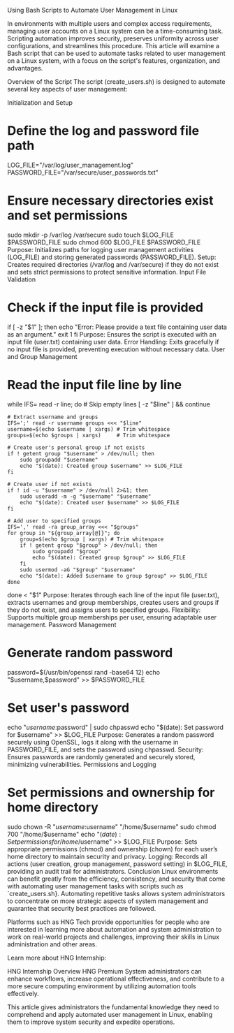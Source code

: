 Using Bash Scripts to Automate User Management in Linux

In environments with multiple users and complex access requirements, managing user accounts on a Linux system can be a time-consuming task. Scripting automation improves security, preserves uniformity across user configurations, and streamlines this procedure. This article will examine a Bash script that can be used to automate tasks related to user management on a Linux system, with a focus on the script's features, organization, and advantages.

Overview of the Script
The script (create_users.sh) is designed to automate several key aspects of user management:

Initialization and Setup
# Define the log and password file path
LOG_FILE="/var/log/user_management.log"
PASSWORD_FILE="/var/secure/user_passwords.txt"

# Ensure necessary directories exist and set permissions
sudo mkdir -p /var/log /var/secure
sudo touch $LOG_FILE $PASSWORD_FILE
sudo chmod 600 $LOG_FILE $PASSWORD_FILE
Purpose: Initializes paths for logging user management activities (LOG_FILE) and storing generated passwords (PASSWORD_FILE).
Setup: Creates required directories (/var/log and /var/secure) if they do not exist and sets strict permissions to protect sensitive information.
Input File Validation
# Check if the input file is provided
if [ -z "$1" ]; then
    echo "Error: Please provide a text file containing user data as an argument."
    exit 1
fi
Purpose: Ensures the script is executed with an input file (user.txt) containing user data.
Error Handling: Exits gracefully if no input file is provided, preventing execution without necessary data.
User and Group Management
# Read the input file line by line
while IFS= read -r line; do
    # Skip empty lines
    [ -z "$line" ] && continue

    # Extract username and groups
    IFS=';' read -r username groups <<< "$line"
    username=$(echo $username | xargs) # Trim whitespace
    groups=$(echo $groups | xargs)     # Trim whitespace

    # Create user's personal group if not exists
    if ! getent group "$username" > /dev/null; then
        sudo groupadd "$username"
        echo "$(date): Created group $username" >> $LOG_FILE
    fi

    # Create user if not exists
    if ! id -u "$username" > /dev/null 2>&1; then
        sudo useradd -m -g "$username" "$username"
        echo "$(date): Created user $username" >> $LOG_FILE
    fi

    # Add user to specified groups
    IFS=',' read -ra group_array <<< "$groups"
    for group in "${group_array[@]}"; do
        group=$(echo $group | xargs) # Trim whitespace
        if ! getent group "$group" > /dev/null; then
            sudo groupadd "$group"
            echo "$(date): Created group $group" >> $LOG_FILE
        fi
        sudo usermod -aG "$group" "$username"
        echo "$(date): Added $username to group $group" >> $LOG_FILE
    done
done < "$1"
Purpose: Iterates through each line of the input file (user.txt), extracts usernames and group memberships, creates users and groups if they do not exist, and assigns users to specified groups.
Flexibility: Supports multiple group memberships per user, ensuring adaptable user management.
Password Management
# Generate random password
password=$(/usr/bin/openssl rand -base64 12)
echo "$username,$password" >> $PASSWORD_FILE

# Set user's password
echo "$username:$password" | sudo chpasswd
echo "$(date): Set password for $username" >> $LOG_FILE
Purpose: Generates a random password securely using OpenSSL, logs it along with the username in PASSWORD_FILE, and sets the password using chpasswd.
Security: Ensures passwords are randomly generated and securely stored, minimizing vulnerabilities.
Permissions and Logging
# Set permissions and ownership for home directory
sudo chown -R "$username:$username" "/home/$username"
sudo chmod 700 "/home/$username"
echo "$(date): Set permissions for /home/$username" >> $LOG_FILE
Purpose: Sets appropriate permissions (chmod) and ownership (chown) for each user’s home directory to maintain security and privacy.
Logging: Records all actions (user creation, group management, password setting) in $LOG_FILE, providing an audit trail for administrators.
Conclusion
Linux environments can benefit greatly from the efficiency, consistency, and security that come with automating user management tasks with scripts such as `create_users.sh}. Automating repetitive tasks allows system administrators to concentrate on more strategic aspects of system management and guarantee that security best practices are followed.

Platforms such as HNG Tech provide opportunities for people who are interested in learning more about automation and system administration to work on real-world projects and challenges, improving their skills in Linux administration and other areas.

Learn more about HNG Internship:

HNG Internship Overview
HNG Premium
System administrators can enhance workflows, increase operational effectiveness, and contribute to a more secure computing environment by utilizing automation tools effectively.

This article gives administrators the fundamental knowledge they need to comprehend and apply automated user management in Linux, enabling them to improve system security and expedite operations.
